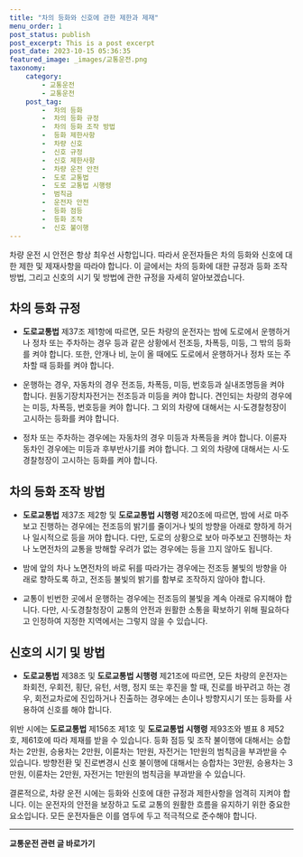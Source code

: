 ```yaml
---
title: "차의 등화와 신호에 관한 제한과 제재"
menu_order: 1
post_status: publish
post_excerpt: This is a post excerpt
post_date: 2023-10-15 05:36:35
featured_image: _images/교통운전.png
taxonomy:
    category:
        - 교통운전
        - 교통운전
    post_tag:
        -  차의 등화
        -  차의 등화 규정
        -  차의 등화 조작 방법
        -  등화 제한사항
        -  차량 신호
        -  신호 규정
        -  신호 제한사항
        -  차량 운전 안전
        -  도로 교통법
        -  도로 교통법 시행령
        -  범칙금
        -  운전자 안전
        -  등화 점등
        -  등화 조작
        -  신호 불이행
---
```



차량 운전 시 안전은 항상 최우선 사항입니다. 따라서 운전자들은 차의 등화와 신호에 대한 제한 및 제재사항을 따라야 합니다. 이 글에서는 차의 등화에 대한 규정과 등화 조작 방법, 그리고 신호의 시기 및 방법에 관한 규정을 자세히 알아보겠습니다.

## 차의 등화 규정

- **도로교통법** 제37조 제1항에 따르면, 모든 차량의 운전자는 밤에 도로에서 운행하거나 정차 또는 주차하는 경우 등과 같은 상황에서 전조등, 차폭등, 미등, 그 밖의 등화를 켜야 합니다. 또한, 안개나 비, 눈이 올 때에도 도로에서 운행하거나 정차 또는 주차할 때 등화를 켜야 합니다.

- 운행하는 경우, 자동차의 경우 전조등, 차폭등, 미등, 번호등과 실내조명등을 켜야 합니다. 원동기장치자전거는 전조등과 미등을 켜야 합니다. 견인되는 차량의 경우에는 미등, 차폭등, 번호등을 켜야 합니다. 그 외의 차량에 대해서는 시·도경찰청장이 고시하는 등화를 켜야 합니다.

- 정차 또는 주차하는 경우에는 자동차의 경우 미등과 차폭등을 켜야 합니다. 이륜자동차인 경우에는 미등과 후부반사기를 켜야 합니다. 그 외의 차량에 대해서는 시·도경찰청장이 고시하는 등화를 켜야 합니다.

## 차의 등화 조작 방법

- **도로교통법** 제37조 제2항 및 **도로교통법 시행령** 제20조에 따르면, 밤에 서로 마주보고 진행하는 경우에는 전조등의 밝기를 줄이거나 빛의 방향을 아래로 향하게 하거나 일시적으로 등을 꺼야 합니다. 다만, 도로의 상황으로 보아 마주보고 진행하는 차나 노면전차의 교통을 방해할 우려가 없는 경우에는 등을 끄지 않아도 됩니다.

- 밤에 앞의 차나 노면전차의 바로 뒤를 따라가는 경우에는 전조등 불빛의 방향을 아래로 향하도록 하고, 전조등 불빛의 밝기를 함부로 조작하지 않아야 합니다.

- 교통이 빈번한 곳에서 운행하는 경우에는 전조등의 불빛을 계속 아래로 유지해야 합니다. 다만, 시·도경찰청장이 교통의 안전과 원활한 소통을 확보하기 위해 필요하다고 인정하여 지정한 지역에서는 그렇지 않을 수 있습니다.

## 신호의 시기 및 방법

- **도로교통법** 제38조 및 **도로교통법 시행령** 제21조에 따르면, 모든 차량의 운전자는 좌회전, 우회전, 횡단, 유턴, 서행, 정지 또는 후진을 할 때, 진로를 바꾸려고 하는 경우, 회전교차로에 진입하거나 진출하는 경우에는 손이나 방향지시기 또는 등화를 사용하여 신호를 해야 합니다.

위반 시에는 **도로교통법** 제156조 제1호 및 **도로교통법 시행령** 제93조와 별표 8 제52호, 제61호에 따라 제재를 받을 수 있습니다. 등화 점등 및 조작 불이행에 대해서는 승합차는 2만원, 승용차는 2만원, 이륜차는 1만원, 자전거는 1만원의 범칙금을 부과받을 수 있습니다. 방향전환 및 진로변경시 신호 불이행에 대해서는 승합차는 3만원, 승용차는 3만원, 이륜차는 2만원, 자전거는 1만원의 범칙금을 부과받을 수 있습니다.

결론적으로, 차량 운전 시에는 등화와 신호에 대한 규정과 제한사항을 엄격히 지켜야 합니다. 이는 운전자의 안전을 보장하고 도로 교통의 원활한 흐름을 유지하기 위한 중요한 요소입니다. 모든 운전자들은 이를 염두에 두고 적극적으로 준수해야 합니다.


<!-- wp:separator -->
<hr class="wp-block-separator has-alpha-channel-opacity"/>
<!-- /wp:separator -->

<!-- wp:group {"backgroundColor":"base","layout":{"type":"constrained"}} -->
<div class="wp-block-group has-base-background-color has-background"><!-- wp:paragraph {"align":"center","fontSize":"large"} -->
<p class="has-text-align-center has-large-font-size"><strong>교통운전 관련 글 바로가기</strong></p>
<!-- /wp:paragraph -->


<!-- wp:latest-posts
{"categories":[{"id":1440,"count":19,"description":"","link":"https://uknowlaw.com/category/%ea%b5%90%ed%86%b5%ec%9a%b4%ec%a0%84/","name":"교통운전","slug":"교통운전","taxonomy":"category","parent":0,"meta":[],"_links":{"self":[{"href":"https://uknowlaw.com/wp-json/wp/v2/categories/1440"}],"collection":[{"href":"https://uknowlaw.com/wp-json/wp/v2/categories"}],"about":[{"href":"https://uknowlaw.com/wp-json/wp/v2/taxonomies/category"}],"wp:post_type":[{"href":"https://uknowlaw.com/wp-json/wp/v2/posts?categories=1440"}],"curies":[{"name":"wp","href":"https://api.w.org/{rel}","templated":true}]}}],"postsToShow":100,"excerptLength":28,"postLayout":"grid","columns":2,"featuredImageAlign":"left","featuredImageSizeSlug":"large","fontSize":"medium"} /--></div>
<!-- /wp:group -->
